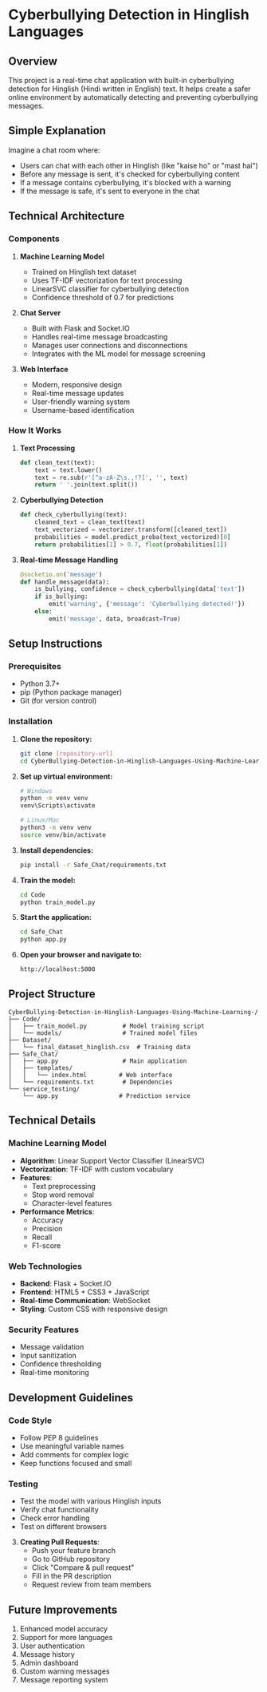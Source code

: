 # Cyberbullying Detection in Hinglish Languages

## Overview
This project is a real-time chat application with built-in cyberbullying detection for Hinglish (Hindi written in English) text. It helps create a safer online environment by automatically detecting and preventing cyberbullying messages.

## Simple Explanation
Imagine a chat room where:
- Users can chat with each other in Hinglish (like "kaise ho" or "mast hai")
- Before any message is sent, it's checked for cyberbullying content
- If a message contains cyberbullying, it's blocked with a warning
- If the message is safe, it's sent to everyone in the chat

## Technical Architecture

### Components
1. **Machine Learning Model**
   - Trained on Hinglish text dataset
   - Uses TF-IDF vectorization for text processing
   - LinearSVC classifier for cyberbullying detection
   - Confidence threshold of 0.7 for predictions

2. **Chat Server**
   - Built with Flask and Socket.IO
   - Handles real-time message broadcasting
   - Manages user connections and disconnections
   - Integrates with the ML model for message screening

3. **Web Interface**
   - Modern, responsive design
   - Real-time message updates
   - User-friendly warning system
   - Username-based identification

### How It Works
1. **Text Processing**
   ```python
   def clean_text(text):
       text = text.lower()
       text = re.sub(r'[^a-zA-Z\s.,!?]', '', text)
       return ' '.join(text.split())
   ```

2. **Cyberbullying Detection**
   ```python
   def check_cyberbullying(text):
       cleaned_text = clean_text(text)
       text_vectorized = vectorizer.transform([cleaned_text])
       probabilities = model.predict_proba(text_vectorized)[0]
       return probabilities[1] > 0.7, float(probabilities[1])
   ```

3. **Real-time Message Handling**
   ```python
   @socketio.on('message')
   def handle_message(data):
       is_bullying, confidence = check_cyberbullying(data['text'])
       if is_bullying:
           emit('warning', {'message': 'Cyberbullying detected!'})
       else:
           emit('message', data, broadcast=True)
   ```

## Setup Instructions

### Prerequisites
- Python 3.7+
- pip (Python package manager)
- Git (for version control)

### Installation

1. **Clone the repository:**
   ```bash
   git clone [repository-url]
   cd CyberBullying-Detection-in-Hinglish-Languages-Using-Machine-Learning-
   ```

2. **Set up virtual environment:**
   ```bash
   # Windows
   python -m venv venv
   venv\Scripts\activate

   # Linux/Mac
   python3 -m venv venv
   source venv/bin/activate
   ```

3. **Install dependencies:**
   ```bash
   pip install -r Safe_Chat/requirements.txt
   ```

4. **Train the model:**
   ```bash
   cd Code
   python train_model.py
   ```

5. **Start the application:**
   ```bash
   cd Safe_Chat
   python app.py
   ```

6. **Open your browser and navigate to:**
   ```
   http://localhost:5000
   ```


## Project Structure
```
CyberBullying-Detection-in-Hinglish-Languages-Using-Machine-Learning-/
├── Code/
│   ├── train_model.py          # Model training script
│   └── models/                 # Trained model files
├── Dataset/
│   └── final_dataset_hinglish.csv  # Training data
├── Safe_Chat/
│   ├── app.py                  # Main application
│   ├── templates/
│   │   └── index.html         # Web interface
│   └── requirements.txt        # Dependencies
└── service_testing/
    └── app.py                 # Prediction service
```

## Technical Details

### Machine Learning Model
- **Algorithm**: Linear Support Vector Classifier (LinearSVC)
- **Vectorization**: TF-IDF with custom vocabulary
- **Features**: 
  - Text preprocessing
  - Stop word removal
  - Character-level features
- **Performance Metrics**:
  - Accuracy
  - Precision
  - Recall
  - F1-score

### Web Technologies
- **Backend**: Flask + Socket.IO
- **Frontend**: HTML5 + CSS3 + JavaScript
- **Real-time Communication**: WebSocket
- **Styling**: Custom CSS with responsive design

### Security Features
- Message validation
- Input sanitization
- Confidence thresholding
- Real-time monitoring

## Development Guidelines

### Code Style
- Follow PEP 8 guidelines
- Use meaningful variable names
- Add comments for complex logic
- Keep functions focused and small

### Testing
- Test the model with various Hinglish inputs
- Verify chat functionality
- Check error handling
- Test on different browsers


3. **Creating Pull Requests**:
   - Push your feature branch
   - Go to GitHub repository
   - Click "Compare & pull request"
   - Fill in the PR description
   - Request review from team members

## Future Improvements
1. Enhanced model accuracy
2. Support for more languages
3. User authentication
4. Message history
5. Admin dashboard
6. Custom warning messages
7. Message reporting system






